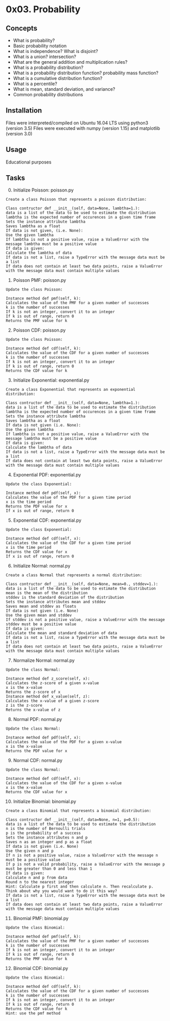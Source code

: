 # 0x03. Probability

## Concepts

- What is probability?
- Basic probability notation
- What is independence? What is disjoint?
- What is a union? intersection?
- What are the general addition and multiplication rules?
- What is a probability distribution?
- What is a probability distribution function? probability mass function?
- What is a cumulative distribution function?
- What is a percentile?
- What is mean, standard deviation, and variance?
- Common probability distributions

## Installation
Files were interpreted/compiled on Ubuntu 16.04 LTS using python3 (version 3.5)
Files were executed with numpy (version 1.15) and matplotlib (version 3.0)

## Usage

Educational purposes

## Tasks
0. Initialize Poisson: poisson.py
```
Create a class Poisson that represents a poisson distribution:

Class contructor def __init__(self, data=None, lambtha=1.):
data is a list of the data to be used to estimate the distribution
lambtha is the expected number of occurences in a given time frame
Sets the instance attribute lambtha
Saves lambtha as a float
If data is not given, (i.e. None):
Use the given lambtha
If lambtha is not a positive value, raise a ValueError with the message lambtha must be a positive value
If data is given:
Calculate the lambtha of data
If data is not a list, raise a TypeError with the message data must be a list
If data does not contain at least two data points, raise a ValueError with the message data must contain multiple values
```
1. Poisson PMF: poisson.py
```
Update the class Poisson:

Instance method def pmf(self, k):
Calculates the value of the PMF for a given number of successes
k is the number of successes
If k is not an integer, convert it to an integer
If k is out of range, return 0
Returns the PMF value for k
```
2. Poisson CDF: poisson.py
```
Update the class Poisson:

Instance method def cdf(self, k):
Calculates the value of the CDF for a given number of successes
k is the number of successes
If k is not an integer, convert it to an integer
If k is out of range, return 0
Returns the CDF value for k
```
3. Initialize Exponential: exponential.py
```
Create a class Exponential that represents an exponential distribution:

Class contructor def __init__(self, data=None, lambtha=1.):
data is a list of the data to be used to estimate the distribution
lambtha is the expected number of occurences in a given time frame
Sets the instance attribute lambtha
Saves lambtha as a float
If data is not given (i.e. None):
Use the given lambtha
If lambtha is not a positive value, raise a ValueError with the message lambtha must be a positive value
If data is given:
Calculate the lambtha of data
If data is not a list, raise a TypeError with the message data must be a list
If data does not contain at least two data points, raise a ValueError with the message data must contain multiple values
```
4. Exponential PDF: exponential.py
```
Update the class Exponential:

Instance method def pdf(self, x):
Calculates the value of the PDF for a given time period
x is the time period
Returns the PDF value for x
If x is out of range, return 0
```
5. Exponential CDF: exponential.py
```
Update the class Exponential:

Instance method def cdf(self, x):
Calculates the value of the CDF for a given time period
x is the time period
Returns the CDF value for x
If x is out of range, return 0
```
6. Initialize Normal: normal.py
```
Create a class Normal that represents a normal distribution:

Class contructor def __init__(self, data=None, mean=0., stddev=1.):
data is a list of the data to be used to estimate the distribution
mean is the mean of the distribution
stddev is the standard deviation of the distribution
Sets the instance attributes mean and stddev
Saves mean and stddev as floats
If data is not given (i.e. None)
Use the given mean and stddev
If stddev is not a positive value, raise a ValueError with the message stddev must be a positive value
If data is given:
Calculate the mean and standard deviation of data
If data is not a list, raise a TypeError with the message data must be a list
If data does not contain at least two data points, raise a ValueError with the message data must contain multiple values
```
7. Normalize Normal: normal.py
```
Update the class Normal:

Instance method def z_score(self, x):
Calculates the z-score of a given x-value
x is the x-value
Returns the z-score of x
Instance method def x_value(self, z):
Calculates the x-value of a given z-score
z is the z-score
Returns the x-value of z
```
8. Normal PDF: normal.py
```
Update the class Normal:

Instance method def pdf(self, x):
Calculates the value of the PDF for a given x-value
x is the x-value
Returns the PDF value for x
```
9. Normal CDF: normal.py
```
Update the class Normal:

Instance method def cdf(self, x):
Calculates the value of the CDF for a given x-value
x is the x-value
Returns the CDF value for x
```
10. Initialize Binomial: binomial.py
```
Create a class Binomial that represents a binomial distribution:

Class contructor def __init__(self, data=None, n=1, p=0.5):
data is a list of the data to be used to estimate the distribution
n is the number of Bernoulli trials
p is the probability of a success
Sets the instance attributes n and p
Saves n as an integer and p as a float
If data is not given (i.e. None)
Use the given n and p
If n is not a positive value, raise a ValueError with the message n must be a positive value
If p is not a valid probability, raise a ValueError with the message p must be greater than 0 and less than 1
If data is given:
Calculate n and p from data
Round n to the nearest integer
Hint: Calculate p first and then calculate n. Then recalculate p. Think about why you would want to do it this way?
If data is not a list, raise a TypeError with the message data must be a list
If data does not contain at least two data points, raise a ValueError with the message data must contain multiple values
```
11. Binomial PMF: binomial.py
```
Update the class Binomial:

Instance method def pmf(self, k):
Calculates the value of the PMF for a given number of successes
k is the number of successes
If k is not an integer, convert it to an integer
If k is out of range, return 0
Returns the PMF value for k
```
12. Binomial CDF: binomial.py
```
Update the class Binomial:

Instance method def cdf(self, k):
Calculates the value of the CDF for a given number of successes
k is the number of successes
If k is not an integer, convert it to an integer
If k is out of range, return 0
Returns the CDF value for k
Hint: use the pmf method
```
